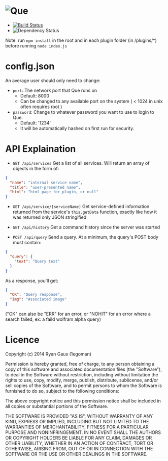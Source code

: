 ![Que](https://cdn.rawgit.com/1egoman/que/master/src/img/logo-black.svg "Que")
===

- [![Build Status](https://travis-ci.org/1egoman/que.svg?branch=master)](https://travis-ci.org/1egoman/que)
- ![Dependency Status](https://david-dm.org/1egoman/que.png)

Note: run `npm install` in the root and in each plugin folder (in /plugins/*) before running `node index.js`

config.json
===
An average user should only need to change:
- `port`: The network port that Que runs on
  - Default: 8000
  - Can be changed to any available port on the system ( < 1024 in unix often requires root )
- `password`: Change to whatever password you want to use to login to Que.
  - Default: '1234'
  - It will be automatically hashed on first run for security.


API Explaination
===

- `GET /api/services` Get a list of all services. Will return an array of objects in the form of:
```json
{
  "name": "internal service name",
  "title": "user-presented name",
  "html": "html page for plugin, or null"
}
```
- `GET /api/service/[serviceName]` Get service-defined information returned from the service's `this.getData` function, exactly like how it was returned only JSON stringified

- `GET /api/history` Get a command history since the server was started

- `POST /api/query` Send a query. At a minimum, the query's POST body must contain:
```json
{
  "query": {
    "text": "Query text"
  }
}
```
As a response, you'll get:
```json
{
  "OK": "Query response",
  "img": "Associated image"
}
```
("OK" can also be "ERR" for an error, or "NOHIT" for an error where a search failed, ex: a faild wolfram alpha query)


Licence
===

Copyright (c) 2014 Ryan Gaus (1egoman)

Permission is hereby granted, free of charge, to any person obtaining a copy
of this software and associated documentation files (the "Software"), to deal
in the Software without restriction, including without limitation the rights
to use, copy, modify, merge, publish, distribute, sublicense, and/or sell
copies of the Software, and to permit persons to whom the Software is
furnished to do so, subject to the following conditions:

The above copyright notice and this permission notice shall be included in
all copies or substantial portions of the Software.

THE SOFTWARE IS PROVIDED "AS IS", WITHOUT WARRANTY OF ANY KIND, EXPRESS OR
IMPLIED, INCLUDING BUT NOT LIMITED TO THE WARRANTIES OF MERCHANTABILITY,
FITNESS FOR A PARTICULAR PURPOSE AND NONINFRINGEMENT. IN NO EVENT SHALL THE
AUTHORS OR COPYRIGHT HOLDERS BE LIABLE FOR ANY CLAIM, DAMAGES OR OTHER
LIABILITY, WHETHER IN AN ACTION OF CONTRACT, TORT OR OTHERWISE, ARISING FROM,
OUT OF OR IN CONNECTION WITH THE SOFTWARE OR THE USE OR OTHER DEALINGS IN
THE SOFTWARE.
